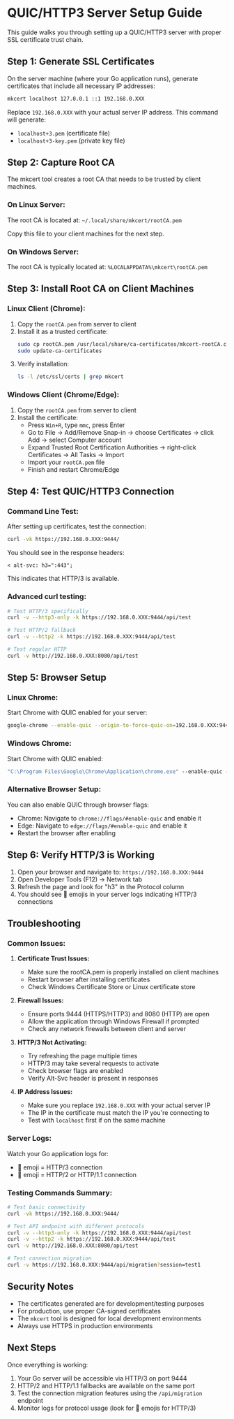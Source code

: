 # QUIC/HTTP3 Server Setup Guide

This guide walks you through setting up a QUIC/HTTP3 server with proper SSL certificate trust chain.

## Step 1: Generate SSL Certificates

On the server machine (where your Go application runs), generate certificates that include all necessary IP addresses:

```bash
mkcert localhost 127.0.0.1 ::1 192.168.0.XXX
```

Replace `192.168.0.XXX` with your actual server IP address. This command will generate:
- `localhost+3.pem` (certificate file)
- `localhost+3-key.pem` (private key file)

## Step 2: Capture Root CA

The mkcert tool creates a root CA that needs to be trusted by client machines.

### On Linux Server:
The root CA is located at: `~/.local/share/mkcert/rootCA.pem`

Copy this file to your client machines for the next step.

### On Windows Server:
The root CA is typically located at: `%LOCALAPPDATA%\mkcert\rootCA.pem`

## Step 3: Install Root CA on Client Machines

### Linux Client (Chrome):

1. Copy the `rootCA.pem` from server to client
2. Install it as a trusted certificate:
   ```bash
   sudo cp rootCA.pem /usr/local/share/ca-certificates/mkcert-rootCA.crt
   sudo update-ca-certificates
   ```
3. Verify installation:
   ```bash
   ls -l /etc/ssl/certs | grep mkcert
   ```

### Windows Client (Chrome/Edge):

1. Copy the `rootCA.pem` from server to client
2. Install the certificate:
   - Press `Win+R`, type `mmc`, press Enter
   - Go to File → Add/Remove Snap-in → choose Certificates → click Add → select Computer account
   - Expand Trusted Root Certification Authorities → right-click Certificates → All Tasks → Import
   - Import your `rootCA.pem` file
   - Finish and restart Chrome/Edge

## Step 4: Test QUIC/HTTP3 Connection

### Command Line Test:
After setting up certificates, test the connection:

```bash
curl -vk https://192.168.0.XXX:9444/
```

You should see in the response headers:
```
< alt-svc: h3=":443";
```

This indicates that HTTP/3 is available.

### Advanced curl testing:
```bash
# Test HTTP/3 specifically
curl -v --http3-only -k https://192.168.0.XXX:9444/api/test

# Test HTTP/2 fallback
curl -v --http2 -k https://192.168.0.XXX:9444/api/test

# Test regular HTTP
curl -v http://192.168.0.XXX:8080/api/test
```

## Step 5: Browser Setup

### Linux Chrome:
Start Chrome with QUIC enabled for your server:
```bash
google-chrome --enable-quic --origin-to-force-quic-on=192.168.0.XXX:9444
```

### Windows Chrome:
Start Chrome with QUIC enabled:
```cmd
"C:\Program Files\Google\Chrome\Application\chrome.exe" --enable-quic --origin-to-force-quic-on=192.168.0.XXX:9444
```

### Alternative Browser Setup:
You can also enable QUIC through browser flags:
- Chrome: Navigate to `chrome://flags/#enable-quic` and enable it
- Edge: Navigate to `edge://flags/#enable-quic` and enable it
- Restart the browser after enabling

## Step 6: Verify HTTP/3 is Working

1. Open your browser and navigate to: `https://192.168.0.XXX:9444`
2. Open Developer Tools (F12) → Network tab
3. Refresh the page and look for "h3" in the Protocol column
4. You should see 🚀 emojis in your server logs indicating HTTP/3 connections

## Troubleshooting

### Common Issues:

1. **Certificate Trust Issues:**
   - Make sure the rootCA.pem is properly installed on client machines
   - Restart browser after installing certificates
   - Check Windows Certificate Store or Linux certificate store

2. **Firewall Issues:**
   - Ensure ports 9444 (HTTPS/HTTP3) and 8080 (HTTP) are open
   - Allow the application through Windows Firewall if prompted
   - Check any network firewalls between client and server

3. **HTTP/3 Not Activating:**
   - Try refreshing the page multiple times
   - HTTP/3 may take several requests to activate
   - Check browser flags are enabled
   - Verify Alt-Svc header is present in responses

4. **IP Address Issues:**
   - Make sure you replace `192.168.0.XXX` with your actual server IP
   - The IP in the certificate must match the IP you're connecting to
   - Test with `localhost` first if on the same machine

### Server Logs:
Watch your Go application logs for:
- 🚀 emoji = HTTP/3 connection
- 📡 emoji = HTTP/2 or HTTP/1.1 connection

### Testing Commands Summary:
```bash
# Test basic connectivity
curl -vk https://192.168.0.XXX:9444/

# Test API endpoint with different protocols
curl -v --http3-only -k https://192.168.0.XXX:9444/api/test
curl -v --http2 -k https://192.168.0.XXX:9444/api/test
curl -v http://192.168.0.XXX:8080/api/test

# Test connection migration
curl -v https://192.168.0.XXX:9444/api/migration?session=test1
```

## Security Notes

- The certificates generated are for development/testing purposes
- For production, use proper CA-signed certificates
- The `mkcert` tool is designed for local development environments
- Always use HTTPS in production environments

## Next Steps

Once everything is working:
1. Your Go server will be accessible via HTTP/3 on port 9444
2. HTTP/2 and HTTP/1.1 fallbacks are available on the same port
3. Test the connection migration features using the `/api/migration` endpoint
4. Monitor logs for protocol usage (look for 🚀 emojis for HTTP/3)